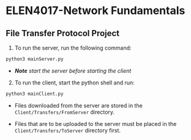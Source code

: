 # ELEN4017-Network Fundamentals
## File Transfer Protocol Project

1. To run the server, run the following command: 
``` bash 
python3 mainServer.py
```
  * _**Note** start the server before starting the client_

2. To run the client, start the python shell and run:
``` bash
python3 mainClient.py
```
  * Files downloaded from the server are stored in the `Client/Transfers/FromServer` directory.

  * Files that are to be uploaded to the server must be placed in the `Client/Transfers/ToServer` directory first.
